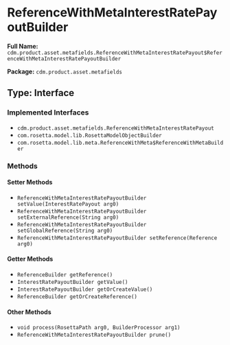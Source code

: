 # ReferenceWithMetaInterestRatePayoutBuilder

**Full Name:** `cdm.product.asset.metafields.ReferenceWithMetaInterestRatePayout$ReferenceWithMetaInterestRatePayoutBuilder`

**Package:** `cdm.product.asset.metafields`

## Type: Interface

### Implemented Interfaces

- `cdm.product.asset.metafields.ReferenceWithMetaInterestRatePayout`
- `com.rosetta.model.lib.RosettaModelObjectBuilder`
- `com.rosetta.model.lib.meta.ReferenceWithMeta$ReferenceWithMetaBuilder`

### Methods

#### Setter Methods

- `ReferenceWithMetaInterestRatePayoutBuilder setValue(InterestRatePayout arg0)`
- `ReferenceWithMetaInterestRatePayoutBuilder setExternalReference(String arg0)`
- `ReferenceWithMetaInterestRatePayoutBuilder setGlobalReference(String arg0)`
- `ReferenceWithMetaInterestRatePayoutBuilder setReference(Reference arg0)`

#### Getter Methods

- `ReferenceBuilder getReference()`
- `InterestRatePayoutBuilder getValue()`
- `InterestRatePayoutBuilder getOrCreateValue()`
- `ReferenceBuilder getOrCreateReference()`

#### Other Methods

- `void process(RosettaPath arg0, BuilderProcessor arg1)`
- `ReferenceWithMetaInterestRatePayoutBuilder prune()`


